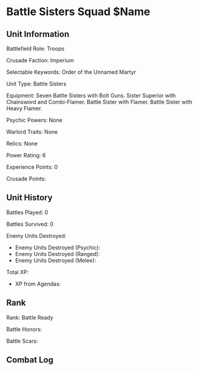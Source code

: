 Battle Sisters Squad $Name
====

Unit Information
----

Battlefield Role: Troops

Crusade Faction: Imperium

Selectable Keywords: Order of the Unnamed Martyr

Unit Type: Battle Sisters

Equipment: Seven Battle Sisters with Bolt Guns. Sister Superior with Chainsword and Combi-Flamer. Battle Sister with Flamer. Battle Sister with Heavy Flamer.

Psychic Powers: None

Warlord Traits: None

Relics: None

Power Rating: 6

Experience Points: 0

Crusade Points: 


Unit History
---
Battles Played: 0

Battles Survived: 0

Enemy Units Destroyed: 
* Enemy Units Destroyed (Psychic):
* Enemy Units Destroyed (Ranged): 
* Enemy Units Destroyed (Melee):

Total XP: 
* XP from Agendas: 

Rank
----
Rank: Battle Ready

Battle Honors:


Battle Scars:


Combat Log
---

